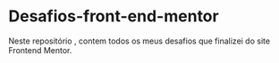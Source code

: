 # Desafios-front-end-mentor
Neste repositório , contem todos os meus desafios que finalizei do site Frontend Mentor.
